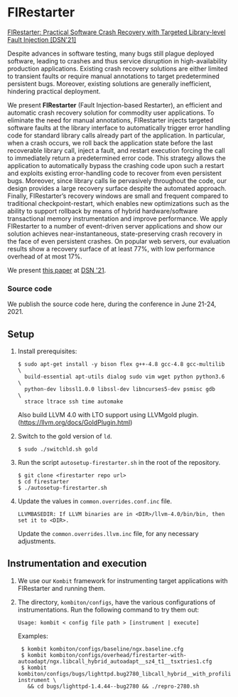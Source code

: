 # FIRestarter
[FIRestarter: Practical Software Crash Recovery with Targeted Library-level Fault Injection [DSN'21]](https://download.vusec.net/papers/firestarter_dsn21.pdf)

Despite advances in software testing, many bugs still plague deployed software, leading to crashes and thus service
disruption in high-availability production applications. Existing crash recovery solutions are either limited to transient faults or
require manual annotations to target predetermined persistent bugs. Moreover, existing solutions are generally inefficient, hindering
practical deployment.

We present __FIRestarter__ (Fault Injection-based
Restarter), an efficient and automatic crash recovery solution for
commodity user applications. To eliminate the need for manual
annotations, FIRestarter injects targeted software faults at the
library interface to automatically trigger error handling code
for standard library calls already part of the application. In
particular, when a crash occurs, we roll back the application state
before the last recoverable library call, inject a fault, and restart
execution forcing the call to immediately return a predetermined
error code. This strategy allows the application to automatically
bypass the crashing code upon such a restart and exploits
existing error-handling code to recover from even persistent
bugs. Moreover, since library calls lie pervasively throughout the
code, our design provides a large recovery surface despite the
automated approach. Finally, FIRestarter’s recovery windows are
small and frequent compared to traditional checkpoint-restart,
which enables new optimizations such as the ability to support
rollback by means of hybrid hardware/software transactional
memory instrumentation and improve performance. We apply
FIRestarter to a number of event-driven server applications and
show our solution achieves near-instantaneous, state-preserving
crash recovery in the face of even persistent crashes. On popular
web servers, our evaluation results show a recovery surface of
at least 77%, with low performance overhead of at most 17%.

We present [this paper](https://download.vusec.net/papers/firestarter_dsn21.pdf) at [DSN '21](http://dsn2021.ntu.edu.tw/).

### Source code

We publish the source code here, during the conference in June 21-24, 2021.

## Setup

1. Install prerequisites:
   ```
   $ sudo apt-get install -y bison flex g++-4.8 gcc-4.8 gcc-multilib  \
     build-essential apt-utils dialog sudo vim wget python python3.6  \
     python-dev libssl1.0.0 libssl-dev libncurses5-dev psmisc gdb     \
     strace ltrace ssh time automake
   ```
   Also build LLVM 4.0 with LTO support using LLVMgold plugin. (https://llvm.org/docs/GoldPlugin.html)

2. Switch to the gold version of `ld`.
   ```
   $ sudo ./switchld.sh gold
   ```
   
3. Run the script `autosetup-firestarter.sh` in the root of the repository.
    ```
    $ git clone <firestarter repo url>
    $ cd firestarter
    $ ./autosetup-firestarter.sh
    ```
       
4. Update the values in `common.overrides.conf.inc` file.
   ```
   LLVMBASEDIR: If LLVM binaries are in <DIR>/llvm-4.0/bin/bin, then set it to <DIR>.
   ```
   Update the `common.overrides.llvm.inc` file, for any necessary adjustments.

## Instrumentation and execution
  
1. We use our ```Kombit``` framework for instrumenting target applications with FIRestarter and running them.

2. The directory, ```kombiton/configs```, have the various configurations of instrumentations. Run the following command to try them out:
   ```
   Usage: kombit < config file path > [instrument | execute]
   ```
   Examples:
   ```
    $ kombit kombiton/configs/baseline/ngx.baseline.cfg
    $ kombit kombiton/configs/overhead/firestarter-with-autoadapt/ngx.libcall_hybrid_autoadapt__sz4_t1__tsxtries1.cfg
    $ kombit kombiton/configs/bugs/lighttpd.bug2780_libcall_hybrid__with_profiling.cfg instrument \
      && cd bugs/lighttpd-1.4.44--bug2780 && ./repro-2780.sh
   ```
